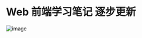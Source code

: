 # Web 前端学习笔记 逐步更新
![image](https://github.com/yiyu66/Web-learn/blob/master/%E5%85%B6%E4%BB%96/%E6%80%BB%E8%A7%88%E5%9B%BE.gif)
